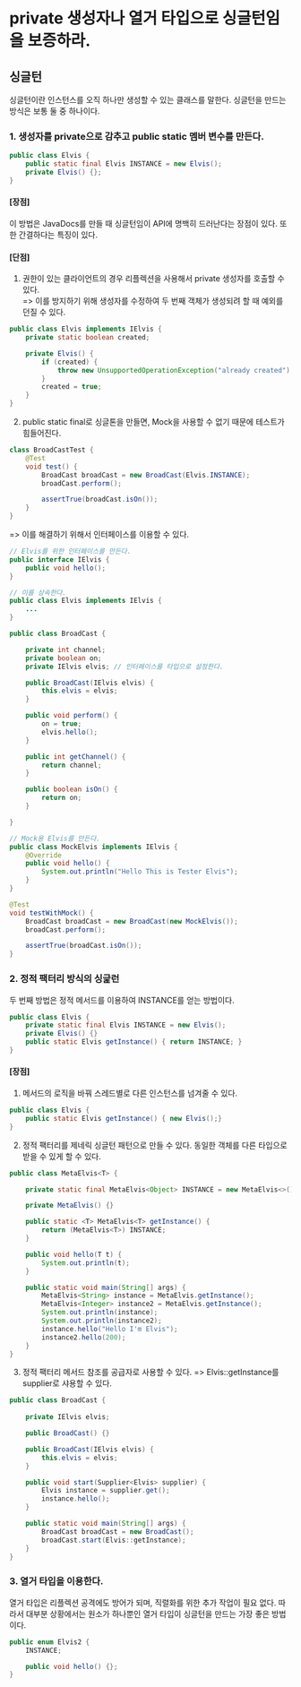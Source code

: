 # private 생성자나 열거 타입으로 싱글턴임을 보증하라.
## 싱글턴
싱글턴이란 인스턴스를 오직 하나만 생성할 수 있는 클래스를 말한다. 싱글턴을 만드는 방식은 보통 둘 중 하나이다.

### 1. 생성자를 private으로 감추고 public static 멤버 변수를 만든다. 
~~~java
public class Elvis {
    public static final Elvis INSTANCE = new Elvis();
    private Elvis() {};
}
~~~

#### [장점]
이 방법은 JavaDocs를 만들 때 싱글턴임이 API에 명백히 드러난다는 장점이 있다. 또 한 간결하다는 특징이 있다.


#### [단점]
1. 권한이 있는 클라이언트의 경우 리플렉션을 사용해서 private 생성자를 호출할 수 있다. <br> 
 => 이를 방지하기 위해 생성자를 수정하여 두 번째 객체가 생성되려 할 때 예외를 던질 수 있다.
~~~java
public class Elvis implements IElvis {
    private static boolean created;

    private Elvis() {
        if (created) {
            throw new UnsupportedOperationException("already created");
        }
        created = true;
    }
}
~~~

2. public static final로 싱글톤을 만들면, Mock을 사용할 수 없기 때문에 테스트가 힘들어진다. <br>
~~~java
class BroadCastTest {
    @Test
    void test() {
        BroadCast broadCast = new BroadCast(Elvis.INSTANCE);
        broadCast.perform();

        assertTrue(broadCast.isOn());
    }
}
~~~

 => 이를 해결하기 위해서 인터페이스를 이용할 수 있다.
~~~java
// Elvis를 위한 인터페이스를 만든다.
public interface IElvis {
    public void hello();
}

// 이를 상속한다.
public class Elvis implements IElvis {
    ...
}

public class BroadCast {

    private int channel;
    private boolean on;
    private IElvis elvis; // 인터페이스를 타입으로 설정한다.

    public BroadCast(IElvis elvis) {
        this.elvis = elvis;
    }

    public void perform() {
        on = true;
        elvis.hello();
    }

    public int getChannel() {
        return channel;
    }

    public boolean isOn() {
        return on;
    }

}
~~~

~~~java
// Mock용 Elvis를 만든다. 
public class MockElvis implements IElvis {
    @Override
    public void hello() {
        System.out.println("Hello This is Tester Elvis");
    }
}

@Test
void testWithMock() {
    BroadCast broadCast = new BroadCast(new MockElvis());
    broadCast.perform();

    assertTrue(broadCast.isOn());
}
~~~

### 2. 정적 팩터리 방식의 싱긅런
두 번째 방법은 정적 메서드를 이용하여 INSTANCE를 얻는 방법이다.
~~~java
public class Elvis {
    private static final Elvis INSTANCE = new Elvis();
    private Elvis() {}
    public static Elvis getInstance() { return INSTANCE; }
}
~~~

#### [장점] 
1. 메서드의 로직을 바꿔 스레드별로 다른 인스턴스를 넘겨줄 수 있다.
~~~java
public class Elvis {
    public static Elvis getInstance() { new Elvis();}
}
~~~

2. 정적 팩터리를 제네릭 싱글턴 패턴으로 만들 수 있다.
동일한 객체를 다른 타입으로 받을 수 있게 할 수 있다.
~~~java
public class MetaElvis<T> {

    private static final MetaElvis<Object> INSTANCE = new MetaElvis<>();

    private MetaElvis() {}

    public static <T> MetaElvis<T> getInstance() {
        return (MetaElvis<T>) INSTANCE;
    }

    public void hello(T t) {
        System.out.println(t);
    }

    public static void main(String[] args) {
        MetaElvis<String> instance = MetaElvis.getInstance();
        MetaElvis<Integer> instance2 = MetaElvis.getInstance();
        System.out.println(instance);
        System.out.println(instance2);
        instance.hello("Hello I'm Elvis");
        instance2.hello(200);
    }
}
~~~

3. 정적 팩터리 메서드 참조를 공급자로 사용할 수 있다.
 => Elvis::getInstance를 supplier로 샤용할 수 있다. 
~~~java
public class BroadCast {
    
    private IElvis elvis;

    public BroadCast() {}

    public BroadCast(IElvis elvis) {
        this.elvis = elvis;
    }

    public void start(Supplier<Elvis> supplier) {
        Elvis instance = supplier.get();
        instance.hello();
    }

    public static void main(String[] args) {
        BroadCast broadCast = new BroadCast();
        broadCast.start(Elvis::getInstance);
    }
}
~~~

### 3. 열거 타입을 이용한다.
열거 타입은 리플렉션 공격에도 방어가 되며, 직렬화를 위한 추가 작업이 필요 없다. 따라서 대부분 상황에서는 원소가 하나뿐인 열거 타입이
싱글턴을 만드는 가장 좋은 방법이다.
~~~java
public enum Elvis2 {
    INSTANCE;

    public void hello() {};
}

~~~